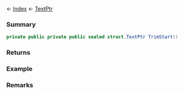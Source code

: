 ← [Index](Api-Index) ← [TextPtr](VRage.Game.ModAPI.Ingame.Utilities.TextPtr)

### Summary

```csharp
private public private public sealed struct.TextPtr TrimStart()
```

### Returns

### Example

### Remarks

